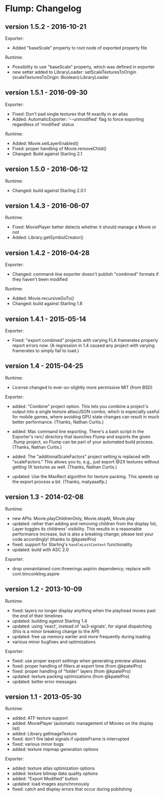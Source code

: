 Flump: Changelog
================
version 1.5.2 - 2016-10-21
--------------------------
Exporter:
- Added "baseScale" property to root node of exported property file

Runtime:
- Possibility to use "baseScale" property, which was defined in exporter
- new setter added to LibraryLoader:
setScaleTexturesToOrigin (scaleTexturesToOrigin :Boolean):LibraryLoader


version 1.5.1 - 2016-09-30
--------------------------
Exporter:
- Fixed: Don't pad single textures that fit exactly in an atlas
- Added: AutomaticExporter: '--unmodified' flag to force exporting regardless of 'modified' status

Runtime:
- Added: Movie.setLayerEnabled()
- Fixed: proper handling of Movie.removeChild()
- Changed: Build against Starling 2.1


version 1.5.0 - 2016-06-12
--------------------------
Runtime:
- Changed: build against Starling 2.0.1


version 1.4.3 - 2016-06-07
--------------------------
Runtime:
- Fixed: MoviePlayer better detects whether it should manage a Movie or not
- Added: Library.getSymbolCreator()


version 1.4.2 - 2016-04-28
--------------------------
Exporter:
- Changed: command-line exporter doesn't publish "combined" formats if they haven't been modified

Runtime:
- Added: Movie.recursiveGoTo()
- Changed: build against Starling 1.8


version 1.4.1 - 2015-05-14
--------------------------

Exporter:
- Fixed: "export combined" projects with varying FLA framerates properly report errors now. (A regression in 1.4 caused any project with varying framerates to simply fail to load.)


version 1.4 - 2015-04-25
------------------------

Runtime:
- License changed to ever-so-slightly more permissive MIT (from BSD)

Exporter:
- added: "Combine" project option. This lets you combine a project's output into a single texture atlas/JSON combo, which is especially useful for mobile games, where avoiding GPU state changes can result in much better performance. (Thanks, Nathan Curtis.)

- added: Mac command line exporting. There's a bash script in the Exporter's rsrc/ directory that launches Flump and exports the given .flump project, so Flump can be part of your automated build process. (Thanks, Nathan Curtis.)

- added: The "additionalScaleFactors" project setting is replaced with "scaleFactors." This allows you to, e.g., just export @2X textures without getting 1X textures as well. (Thanks, Nathan Curtis.)

- updated: Use the MaxRect algorithm for texture packing. This speeds up the export process a bit. (Thanks, matyasatfp.)


version 1.3 - 2014-02-08
------------------------

Runtime:
- new APIs: Movie.playChildrenOnly, Movie.stopAt, Movie.play
- updated: rather than adding and removing children from the display list, Layer toggles its
    childrens' visibility. This results in a reasonable performance increase, but is also a
    breaking change; please test your code accordingly! (thanks to @kpatelPro)
- fixed: support for Starling's `handleLostContext` functionality
- updated: build with ASC 2.0

Exporter:
- drop unmaintained com.threerings.aspirin dependency; replace with com.timconkling.aspire

version 1.2 - 2013-10-09
------------------------

Runtime:
- fixed: layers no longer display anything when the playhead moves past the end of their timelines
- updated: building against Starling 1.4
- updated: using 'react', instead of 'as3-signals', for signal dispatching (this is a minor breaking change to the API)
- updated: free up memory earlier and more frequently during loading
- various minor bugfixes and optimizations

Exporter:
- fixed: use proper export settings when generating preview atlases
- fixed: proper handling of filters at export time (from @kpatelPro)
- fixed: proper handling of "folder" layers (from @kpatelPro)
- updated: texture packing optimizations (from @kpatelPro)
- updated: better error messages

version 1.1 - 2013-05-30
------------------------

Runtime:
- added: ATF texture support
- added: MoviePlayer (automatic management of Movies on the display list)
- added: Library.getImageTexture
- fixed: don't fire label signals if updateFrame is interrupted
- fixed: various minor bugs
- added: texture mipmap generation options

Exporter:
- added: texture atlas optimization options
- added: texture bitmap data quality options
- added: "Export Modified" button
- updated: load images asynchronously
- fixed: catch and display errors that occur during publishing
